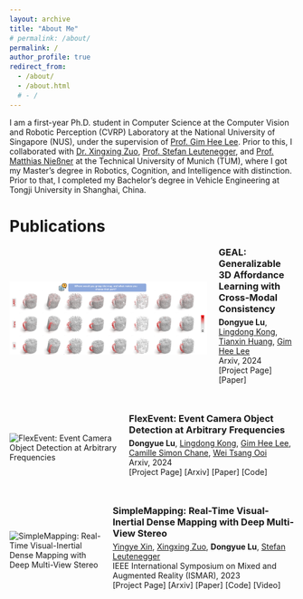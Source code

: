 ```yaml
---
layout: archive
title: "About Me"
# permalink: /about/
permalink: /
author_profile: true
redirect_from:
  - /about/
  - /about.html
  # - /
---
```


<!-- <p align = "justify">  -->
I am a first-year Ph.D. student in Computer Science at the Computer Vision and Robotic Perception (CVRP) Laboratory at the National University of Singapore (NUS), under the supervision of [Prof. Gim Hee Lee](https://www.comp.nus.edu.sg/~leegh/). Prior to this, I collaborated with [Dr. Xingxing Zuo](https://xingxingzuo.github.io/), [Prof. Stefan Leutenegger](https://www.professoren.tum.de/en/leutenegger-stefan), and [Prof. Matthias Nießner](https://niessnerlab.org/members/matthias_niessner/profile.html) at the Technical University of Munich (TUM), where I got my Master’s degree in Robotics, Cognition, and Intelligence with distinction. Prior to that, I completed my Bachelor’s degree in Vehicle Engineering at Tongji University in Shanghai, China.

Publications
======

<div style="display: flex; align-items: center; margin-bottom: 40px;">
  <img src="files/geal2.png" alt="GEAL: Generalizable 3D Affordance Learning with Cross-Modal Consistency" style="width: 350px; height: auto; margin-right: 20px;">
  <div>
    <h3 style="margin: 0;"><a href="http://dylanorange.github.io/files/geal.pdf" style="text-decoration: none;">GEAL: Generalizable 3D Affordance Learning with Cross-Modal Consistency</a></h3>
    <p style="margin: 5px 0;">
          <strong>Dongyue Lu</strong>,
          <a href="https://ldkong.com/">Lingdong Kong</a>,
          <a href="https://tianxinhuang.github.io/">Tianxin Huang</a>,
          <a href="https://www.comp.nus.edu.sg/~leegh/">Gim Hee Lee</a>
          <br>
      Arxiv, 2024<br>
      <a href="https://dylanorange.github.io/projects/geal" style="text-decoration: none; ">[Project Page]</a>
      <a href="http://dylanorange.github.io/files/geal.pdf" style="text-decoration: none;">[Paper]</a> 
      <!-- <a href="https://github.com/HLinChen/ChatSplat" style="text-decoration: none;">[Code]</a> -->
    </p>
    <div style="display: flex; align-items: center; margin-top: 10px;">
      <a href="https://github.com/yourrepo" style="display: flex; align-items: center; text-decoration: none; color: #000;">
      </a>
    </div>
  </div>
</div>

<div style="display: flex; align-items: center; margin-bottom: 40px;">
  <img src="files/flexevent_demo.gif" alt="FlexEvent: Event Camera Object Detection at Arbitrary Frequencies" style="width: 350px; height: auto; margin-right: 20px;">
  <div>
    <h3 style="margin: 0;"><a href="https://arxiv.org/pdf/2412.06708" style="text-decoration: none;">FlexEvent: Event Camera Object Detection at Arbitrary Frequencies</a></h3>
    <p style="margin: 5px 0;">
          <strong>Dongyue Lu</strong>,
          <a href="https://ldkong.com/">Lingdong Kong</a>,
          <a href="https://www.comp.nus.edu.sg/~leegh/">Gim Hee Lee</a>,
          <a href="https://scholar.google.at/citations?user=mbMNjekAAAAJ&hl=en">Camille Simon Chane</a>,
          <a href="https://www.comp.nus.edu.sg/~ooiwt/">Wei Tsang Ooi</a>
          <br>
      Arxiv, 2024<br>
      <!-- color: #0073e6; -->
      <a href="https://flexevent.github.io" style="text-decoration: none; ">[Project Page]</a>
      <a href="https://arxiv.org/abs/2412.06708" style="text-decoration: none;">[Arxiv]</a> 
      <a href="https://arxiv.org/pdf/2412.06708" style="text-decoration: none;">[Paper]</a> 
      <a href="https://github.com/DylanOrange/flexevent" style="text-decoration: none;">[Code]</a>
    </p>
    <div style="display: flex; align-items: center; margin-top: 10px;">
      <a href="https://github.com/yourrepo" style="display: flex; align-items: center; text-decoration: none; color: #000;">
      </a>
    </div>
  </div>
</div>

<div style="display: flex; align-items: center; margin-bottom: 40px;">
  <img src="files/demo_720.gif" alt="SimpleMapping: Real-Time Visual-Inertial Dense Mapping with Deep Multi-View Stereo" style="width: 350px; height: auto; margin-right: 20px;">
  <div>
    <h3 style="margin: 0;"><a href="https://yingyexin.github.io/simplemapping.html" style="text-decoration: none;">SimpleMapping: Real-Time Visual-Inertial Dense Mapping with Deep Multi-View Stereo</a></h3>
    <p style="margin: 5px 0;">
          <a href="https://yingyexin.github.io/">Yingye Xin</a>,
          <a href="https://xingxingzuo.github.io/">Xingxing Zuo</a>,
          <strong>Dongyue Lu</strong>,
          <a href="https://www.professoren.tum.de/en/leutenegger-stefan">Stefan Leutenegger</a>
          <br>
      IEEE International Symposium on Mixed and Augmented Reality (ISMAR), 2023<br>
      <!-- color: #0073e6; -->
      <a href="https://yingyexin.github.io/simplemapping.html" style="text-decoration: none; ">[Project Page]</a>
      <a href="https://arxiv.org/abs/2306.08648" style="text-decoration: none;">[Arxiv]</a> 
      <a href="https://arxiv.org/pdf/2306.08648" style="text-decoration: none;">[Paper]</a> 
      <a href="https://github.com/yingyexin/SimpleMapping" style="text-decoration: none;">[Code]</a>
      <a href="https://www.youtube.com/watch?v=qn35joS5zZM" style="text-decoration: none;">[Video]</a>
    </p>
    <div style="display: flex; align-items: center; margin-top: 10px;">
      <a href="https://github.com/yourrepo" style="display: flex; align-items: center; text-decoration: none; color: #000;">
      </a>
    </div>
  </div>
</div>